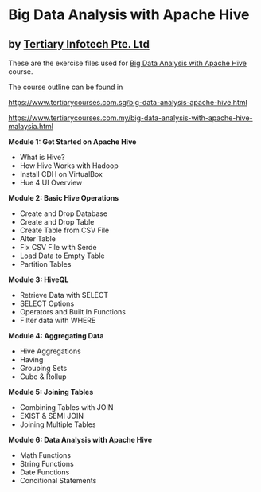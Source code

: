 # Big Data Analysis with Apache Hive
## by [Tertiary Infotech Pte. Ltd](https://www.tertiarycourses.com.sg/big-data-analysis-apache-hive.html)

These are the exercise files used for [Big Data Analysis with Apache Hive](https://www.tertiarycourses.com.sg/big-data-analysis-apache-hive.html) course. 

The course outline can be found in 

https://www.tertiarycourses.com.sg/big-data-analysis-apache-hive.html

https://www.tertiarycourses.com.my/big-data-analysis-with-apache-hive-malaysia.html


<p><strong>Module 1: Get Started on Apache Hive</strong></p>
<ul>
<li>What is Hive?</li>
<li>How Hive Works with Hadoop</li>
<li>Install CDH on VirtualBox</li>
<li>Hue 4 UI Overview</li>
</ul>
<p><strong>Module 2: Basic Hive Operations</strong></p>
<ul>
<li>Create and Drop Database</li>
<li>Create and Drop Table</li>
<li>Create Table from CSV File</li>
<li>Alter Table</li>
<li>Fix CSV File with Serde</li>
<li>Load Data to Empty Table</li>
<li>Partition Tables</li>
</ul>
<p><strong>Module 3: HiveQL</strong></p>
<ul>
<li>Retrieve Data with SELECT</li>
<li>SELECT Options</li>
<li>Operators and Built In Functions</li>
<li>Filter data with WHERE</li>
</ul>
<p><strong>Module 4: Aggregating Data</strong></p>
<ul>
<li>Hive Aggregations</li>
<li>Having</li>
<li>Grouping Sets</li>
<li>Cube &amp; Rollup</li>
</ul>
<p><strong>Module 5: Joining Tables</strong> </p>
<ul>
<li>Combining Tables with JOIN</li>
<li>EXIST &amp; SEMI JOIN</li>
<li>Joining Multiple Tables</li>
</ul>
<p><strong>Module 6: Data Analysis with Apache Hive</strong></p>
<ul>
<li>Math Functions</li>
<li>String Functions</li>
<li>Date Functions</li>
<li>Conditional Statements</li>
</ul>
